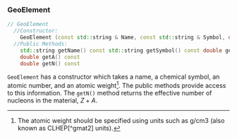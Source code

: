 ### GeoElement

```cpp
// GeoElement
  //Constructor:
    GeoElement (const std::string & Name, const std::string & Symbol, double Z, double A)
  //Public Methods:
    std::string getName() const std::string getSymbol() const double getZ() const
    double getA() const
    double getN() const
```

`GeoElement` has a constructor which takes a name, a chemical symbol, an atomic number, and an atomic weight[^gel1]. The public methods provide access to this information. The `getN()` method returns the effective number of nucleons in the material, $Z+A$.

[^gel1]: The atomic weight should be specified using units such as g/cm3 (also known as CLHEP[^gmat2] units).


